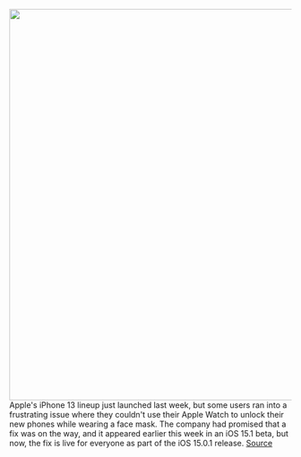 <img src='https://cdn.vox-cdn.com/thumbor/2sUAyHG3Ohr5qI9_eqkOfSRcnS4=/0x0:2040x1360/1200x800/filters:focal(857x517:1183x843)/cdn.vox-cdn.com/uploads/chorus_image/image/69937924/vpavic_210918_4760_0703.0.jpg' width='700px' /><br/>
Apple's iPhone 13 lineup just launched last week, but some users ran into a frustrating issue where they couldn't use their Apple Watch to unlock their new phones while wearing a face mask. The company had promised that a fix was on the way, and it appeared earlier this week in an iOS 15.1 beta, but now, the fix is live for everyone as part of the iOS 15.0.1 release.
<a href='https://www.theverge.com/2021/10/1/22704524/apple-ios-15-0-1-update-fix-iphone-13-watch-unlock-bug'> Source <a/>